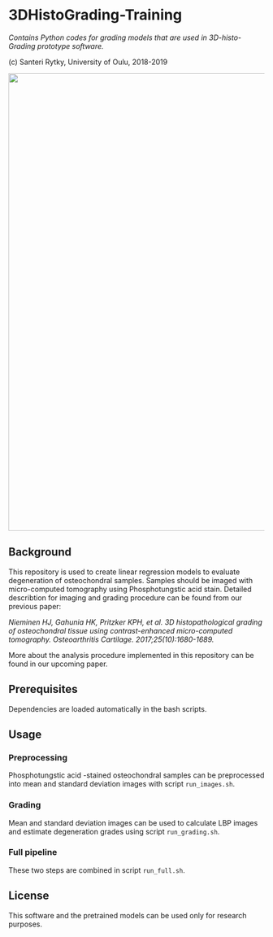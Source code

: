 # 3DHistoGrading-Training
*Contains Python codes for grading models that are used in 3D-histo-Grading prototype software.*

(c) Santeri Rytky, University of Oulu, 2018-2019

<center>
<img src="https://github.com/sarytky/3DHistoGrading/blob/master/documentation/flowchart.PNG" width="900"/> 
</center>

## Background

This repository is used to create linear regression models to evaluate degeneration of osteochondral samples.
Samples should be imaged with micro-computed tomography using Phosphotungstic acid stain. 
Detailed describtion for imaging and grading procedure can be found from our previous paper:
 
*Nieminen HJ, Gahunia HK, Pritzker KPH, et al. 
3D histopathological grading of osteochondral tissue using contrast-enhanced micro-computed tomography. 
Osteoarthritis Cartilage. 2017;25(10):1680-1689.*

More about the analysis procedure implemented in this repository can be found in our upcoming paper.

## Prerequisites

Dependencies are loaded automatically in the bash scripts.

## Usage

### Preprocessing
Phosphotungstic acid -stained osteochondral samples can be preprocessed into mean and standard deviation images with script `run_images.sh`.

### Grading
Mean and standard deviation images can be used to calculate LBP images and estimate degeneration grades using script `run_grading.sh`.

### Full pipeline
These two steps are combined in script `run_full.sh`.

## License

This software and the pretrained models can be used only for research purposes.
